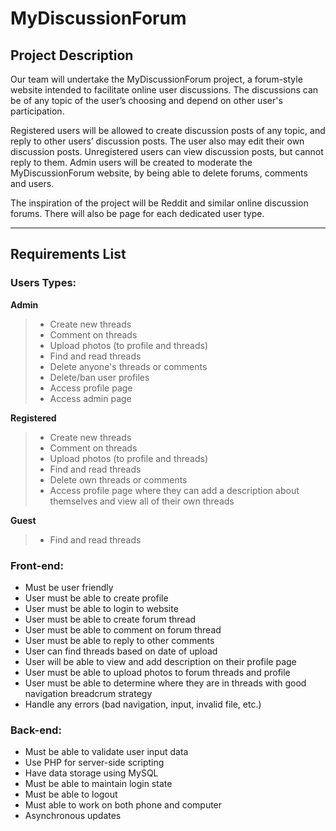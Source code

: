 # MyDiscussionForum

## Project Description

Our team will undertake the MyDiscussionForum project, a forum-style website intended to facilitate online user discussions. The discussions can be of any topic of the user’s choosing and depend on other user's participation.

Registered users will be allowed to create discussion posts of any topic, and reply to other users’ discussion posts. The user also may edit their own discussion posts. Unregistered users can view discussion posts, but cannot reply to them. Admin users will be created to moderate the MyDiscussionForum website, by being able to delete forums, comments and users.

The inspiration of the project will be Reddit and similar online discussion forums. There will also be page for each dedicated user type.

---

## Requirements List

### Users Types:

**Admin**

> - Create new threads
> - Comment on threads
> - Upload photos (to profile and threads)
> - Find and read threads
> - Delete anyone's threads or comments
> - Delete/ban user profiles
> - Access profile page
> - Access admin page

**Registered**

> - Create new threads
> - Comment on threads
> - Upload photos (to profile and threads)
> - Find and read threads
> - Delete own threads or comments
> - Access profile page where they can add a description about themselves and view all of their own threads

**Guest**

> - Find and read threads

### Front-end:

- Must be user friendly
- User must be able to create profile
- User must be able to login to website
- User must be able to create forum thread
- User must be able to comment on forum thread
- User must be able to reply to other comments
- User can find threads based on date of upload
- User will be able to view and add description on their profile page
- User must be able to upload photos to forum threads and profile
- User must be able to determine where they are in threads with good navigation breadcrum strategy
- Handle any errors (bad navigation, input, invalid file, etc.)

### Back-end:

- Must be able to validate user input data
- Use PHP for server-side scripting
- Have data storage using MySQL
- Must be able to maintain login state
- Must be able to logout
- Must able to work on both phone and computer
- Asynchronous updates








